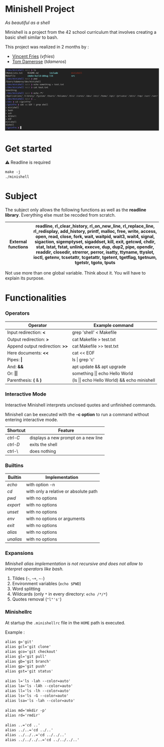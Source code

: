 # Minishell Project

*As beautiful as a shell*

Minishell is a project from the 42 school curriculum that involves creating a basic shell similar to bash.

This project was realized in 2 months by :

- [Vincent Fries](https://github.com/Riescent) (_vfries_)
- [Tom Damerose](https://github.com/tdameros) (_tdameros_)

![Minishell example](example.png)

# Get started

 ⚠️ Readline is required
```
make -j
./minishell
```

# Subject

The subject only allows the following functions as well as the **readline library**. Everything else must be recoded from scratch.


| External functions | readline, rl_clear_history, rl_on_new_line, rl_replace_line, rl_redisplay, add_history, printf, malloc, free, write, access, open, read, close, fork, wait, waitpid, wait3, wait4, signal, sigaction, sigemptyset, sigaddset, kill, exit, getcwd, chdir, stat, lstat, fstat, unlink, execve, dup, dup2, pipe, opendir, readdir, closedir, strerror, perror, isatty, ttyname, ttyslot, ioctl, getenv, tcsetattr, tcgetattr, tgetent, tgetflag, tgetnum, tgetstr, tgoto, tputs |
|--------------------|------------------------------------------------------------------------------------------------------------------------------------------------------------------------------------------------------------------------------------------------------------------------------------------------------------------------------------------------------------------------------------------------------------------------------------------------------------------------------|

Not use more than one global variable. Think about it. You will have to explain
its purpose.


# Functionalities

### Operators

| Operator                          | Example command                                       |
|-----------------------------------|-------------------------------------------------------|
| Input redirection: **<**          | grep 'shell' < Makefile                               |
| Output redirection: **>**         | cat Makefile > test.txt                               |
| Append output redirection: **>>** | cat Makefile >> test.txt                              |
| Here documents: **<<**            | cat << EOF                                            |
| Pipes: **&#124;**                 | ls &#124; grep 'c'                                    |
| And: **&&**                       | apt update && apt upgrade                             |
| Or: **&#124;&#124;**              | something &#124;&#124; echo Hello World               |
| Parenthesis: **(** & **)**        | (ls &#124;&#124; echo Hello World) && echo minishell  |
 
### Interactive Mode

Interactive Minishell interprets unclosed quotes and unfinished commands.

Minishell can be executed with the **-c option** to run a command without entering interactive mode.

| Shortcut | Feature                             |
|----------|-------------------------------------|
| *ctrl-C* | displays a new prompt on a new line |
| *ctrl-D* | exits the shell                     |
| ctrl-\   | does nothing                        |

### Builtins

| Builtin   | Implementation                        |
|-----------|---------------------------------------|
| *echo*    | with option -n                        |
| *cd*      | with only a relative or absolute path |
| *pwd*     | with no options                       |
| *export*  | with no options                       |
| *unset*   | with no options                       |
| *env*     | with no options or arguments          |
| *exit*    | with no options                       |
| *alias*   | with no options                       |
| *unalias* | with no options                       |

### Expansions

_Minishell alias implementation is not recursive and does not allow to interpret operators like bash._

1. Tildes (`~`, `~+`, `~-`)
2. Environment variables (`echo $PWD`)
3. Word splitting
4. Wildcards (only `*` in every directory: `echo /*/*`)
5. Quotes removal (`"l"'s'`)

### Minishellrc

At startup the `.minishellrc` file in the `HOME` path is executed.

Example :

```
alias g='git'
alias gcl='git clone'
alias gco='git checkout'
alias gl='git pull'
alias gb='git branch'
alias gp='git push'
alias gst='git status'

alias l='ls -lah --color=auto'
alias la='ls -lAh --color=auto'
alias ll='ls -lh --color=auto'
alias ls='ls -G --color=auto'
alias lsa='ls -lah --color=auto'

alias md='mkdir -p'
alias rd='rmdir'

alias ..='cd ..'
alias ../..='cd ../..'
alias ../../..='cd ../../..'
alias ../../../..='cd ../../../..'
```
